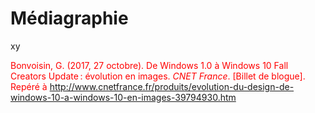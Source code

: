 # Médiagraphie

xy

<p style="color: red;">Bonvoisin, G. (2017, 27 octobre). De Windows 1.0 à Windows 10 Fall Creators Update : évolution en images. <em>CNET France</em>. [Billet de blogue]. Repéré à <a href="http://www.cnetfrance.fr/produits/evolution-du-design-de-windows-10-a-windows-10-en-images-39794930.htm" target="_blank">http://www.cnetfrance.fr/produits/evolution-du-design-de-windows-10-a-windows-10-en-images-39794930.htm</a>
</p>

